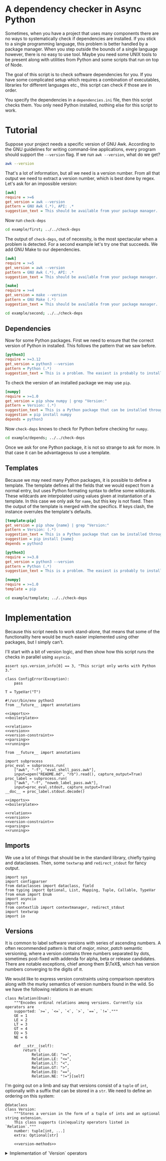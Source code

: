 # A dependency checker in Async Python

Sometimes, when you have a project that uses many components there are no ways to systematically check if dependencies are installed. If you stick to a single programming language, this problem is better handled by a package manager. When you step outside the bounds of a single language however, there is no easy to use tool. Maybe you need some UNIX tools to be present along with utilities from Python and some scripts that run on top of Node.

The goal of this script is to check software dependencies for you. If you have some complicated setup which requires a combination of executables, libraries for different languages etc., this script can check if those are in order.

You specify the dependencies in a `dependencies.ini` file, then this script checks them. You only need Python installed, nothing else for this script to work.

# Tutorial
Suppose your project needs a specific version of GNU Awk. According to the GNU guidelines for writing command-line applications, every program should support the `--version` flag. If we run `awk --version`, what do we get?

``` {.bash .eval}
awk --version
```

That's a lot of information, but all we need is a version number. From all that output we need to extract a version number, which is best done by regex. Let's ask for an impossible version:

``` {.ini file=example/first/dependencies.ini}
[awk]
require = >=6
get_version = awk --version
pattern = GNU Awk (.*), API: .*
suggestion_text = This should be available from your package manager.
```

Now run `check-deps`

``` {.bash .eval}
cd example/first; ../../check-deps
```

The output of `check-deps`, out of necessity, is the most spectacular when a problem is detected. For a second example let's try one that succeeds. We add GNU Make to our dependencies.

``` {.ini file=example/second/dependencies.ini}
[awk]
require = >=5
get_version = awk --version
pattern = GNU Awk (.*), API: .*
suggestion_text = This should be available from your package manager.

[make]
require = >=4
get_version = make --version
pattern = GNU Make (.*)
suggestion_text = This should be available from your package manager.
```

``` {.bash .eval}
cd example/second; ../../check-deps
```

## Dependencies
Now for some Python packages. First we need to ensure that the correct version of Python in installed. This follows the pattern that we saw before.

``` {.ini file=example/depends/dependencies.ini #example-depends}
[python3]
require = >=3.12
get_version = python3 --version
pattern = Python (.*)
suggestion_text = This is a problem. The easiest is probably to install Anaconda from https://www.anaconda.com/.
```

To check the version of an installed package we may use `pip`.

``` {.ini #example-depends}
[numpy]
require = >=1.0
get_version = pip show numpy | grep "Version:"
pattern = Version: (.*)
suggestion_text = This is a Python package that can be installed through pip.
suggestion = pip install numpy
depends = python3
```

Now `check-deps` knows to check for Python before checking for `numpy`.

``` {.bash .eval}
cd example/depends; ../../check-deps
```

Once we ask for one Python package, it is not so strange to ask for more. In that case it can be advantageous to use a template.

## Templates
Because we may need many Python packages, it is possible to define a template. The template defines all the fields that we would expect from a normal entry, but uses Python formating syntax to define some wildcards. These wildcards are interpolated using values given at instantiation of a template. In this case we only ask for `name`, but this key is not fixed. Then the output of the template is merged with the specifics. If keys clash, the instance overrules the template's defaults.

``` {.ini file=example/template/dependencies.ini}
[template:pip]
get_version = pip show {name} | grep "Version:"
pattern = Version: (.*)
suggestion_text = This is a Python package that can be installed through pip.
suggestion = pip install {name}
depends = python3

[python3]
require = >=3.8
get_version = python3 --version
pattern = Python (.*)
suggestion_text = This is a problem. The easiest is probably to install Anaconda from https://www.anaconda.com/.

[numpy]
require = >=1.0
template = pip
```

``` {.bash .eval}
cd example/template; ../../check-deps
```


# Implementation
Because this script needs to work stand-alone, that means that some of the functionality here would be much easier implemented using other packages, but I simply can't.

I'll start with a bit of version logic, and then show how this script runs the checks in parallel using `asyncio`.

``` {.python #boilerplate}
assert sys.version_info[0] == 3, "This script only works with Python 3."

class ConfigError(Exception):
    pass

T = TypeVar("T")
```

``` {.python file=check-deps header=1}
#!/usr/bin/env python3
from __future__ import annotations

<<imports>>
<<boilerplate>>

<<relation>>
<<version>>
<<version-constraint>>
<<parsing>>
<<running>>
```

``` {.python file=checkdeps/__init__.py}
from __future__ import annotations

import subprocess
proc_eval = subprocess.run(
    ["awk", "-f", "eval_shell_pass.awk"],
    input=open("README.md", "rb").read(), capture_output=True)
proc_label = subprocess.run(
    ["awk", "-f", "noweb_label_pass.awk"],
    input=proc_eval.stdout, capture_output=True)
__doc__ = proc_label.stdout.decode()

<<imports>>
<<boilerplate>>

<<relation>>
<<version>>
<<version-constraint>>
<<parsing>>
<<running>>
```

## Imports
We use a lot of things that should be in the standard library, chiefly typing and dataclasses. Then, some `textwrap` and `redirect_stdout` for fancy output.

``` {.python #imports}
import sys
import configparser
from dataclasses import dataclass, field
from typing import Optional, List, Mapping, Tuple, Callable, TypeVar
from enum import Enum
import asyncio
import re
from contextlib import contextmanager, redirect_stdout
import textwrap
import io
```

## Versions

It is common to label software versions with series of ascending numbers. A often recommended pattern is that of *major*, *minor*, *patch* semantic versioning, where a version contains three numbers separated by dots, sometimes post-fixed with addenda for alpha, beta or release candidates. There are notable exceptions, chief among them $\TeX$, which has version numbers converging to the digits of $\pi$.

We would like to express version constraints using comparison operators along with the murky semantics of version numbers found in the wild. So we have the following relations in an enum:

``` {.python #relation}
class Relation(Enum):
    """Encodes ordinal relations among versions. Currently six operators are
    supported: `>=`, `<=`, `<`, `>`, `==`, `!=`.""" 
    GE = 1
    LE = 2
    LT = 3
    GT = 4
    EQ = 5
    NE = 6

    def __str__(self):
        return {
            Relation.GE: ">=",
            Relation.LE: "<=",
            Relation.LT: "<",
            Relation.GT: ">",
            Relation.EQ: "==",
            Relation.NE: "!="}[self]
```

I'm going out on a limb and say that versions consist of a `tuple` of `int`, optionally with a suffix that can be stored in a `str`. We need to define an ordering on this system:

``` {.python #version}
@dataclass
class Version:
    """Stores a version in the form of a tuple of ints and an optional string extension.
    This class supports (in)equality operators listed in `Relation`."""
    number: tuple[int, ...]
    extra: Optional[str]

    <<version-methods>>
```
<details>
<summary>Implementation of `Version` operators</summary>
``` {.python #version-methods}
def __lt__(self, other):
    for n, m in zip(self.number, other.number):
        if n < m:
            return True
        elif n > m:
            return False
    return False

def __gt__(self, other):
    return other < self

def __le__(self, other):
    for n, m in zip(self.number, other.number):
        if n < m:
            return True
        elif n > m:
            return False
    return True

def __ge__(self, other):
    return other <= self

def __eq__(self, other):
    for n, m in zip(self.number, other.number):
        if n != m:
            return False
        return True

def __ne__(self, other):
    return not self == other

def __str__(self):
    return ".".join(map(str, self.number)) + (self.extra or "")
```
</details>

A combination of a `Version` with a `Relation` form a `VersionConstraint`. Such a constraint can be called with another `Version` which should give a `bool`.

``` {.python #version-constraint}
@dataclass
class VersionConstraint:
    """A VersionConstraint is a product of a `Version` and a `Relation`."""
    version: Version
    relation: Relation

    def __call__(self, other: Version) -> bool:
        method = f"__{self.relation.name}__".lower()
        return getattr(other, method)(self.version)

    def __str__(self):
        return f"{self.relation}{self.version}"
```

Now, we also need to be able to read a version constraint from input.
Each parser takes a `str` and returns a tuple of `(value, str)`, where the second part of the tuple is the text that is not yet parsed.

<details><summary>Parsing version constraints</summary>
``` {.python #parsing}
def split_at(split_chars: str, x: str) -> Tuple[str, str]:
    """Tries to split at character `x`. Returns a 2-tuple of the string
    before and after the given separator."""
    a = x.split(split_chars, maxsplit=1)
    if len(a) == 2:
        return a[0], a[1]
    else:
        return a[0], ""


def parse_split_f(split_chars: str, f: Callable[[str], T], x: str) \
        -> Tuple[T, str]:
    """Given a string, splits at given character `x` and passes the left value
    through a function (probably a parser). The second half of the return tuple is the
    remainder of the string."""
    item, x = split_at(split_chars, x)
    val = f(item)
    return val, x


def parse_version(x: str) -> Tuple[Version, str]:
    """Parse a given string to a `Version`. A sequence of dot `.` separated integers
    is put into the numerical version component, while the remaining text ends up in
    the `extra` component."""
    _x = x
    number = []
    extra = None

    while True:
        try:
            n, _x = parse_split_f(".", int, _x)
            number.append(n)
        except ValueError:
            if len(x) > 0:
                m = re.match("([0-9]*)(.*)", _x)
                if lastn := m and m.group(1):
                    number.append(int(lastn))
                if suff := m and m.group(2):
                    extra = suff or None
                else:
                    extra = _x
            break

    if not number:
        raise ConfigError(f"A version needs a numeric component, got: {x}")

    return Version(tuple(number), extra), _x


def parse_relation(x: str) -> Tuple[Relation, str]:
    """Parses the operator of the version constraint."""
    op_map = {
        "<=": Relation.LE,
        ">=": Relation.GE,
        "<": Relation.LT,
        ">": Relation.GT,
        "==": Relation.EQ,
        "!=": Relation.NE}
    for sym, op in op_map.items():
        if x.startswith(sym):
            return (op, x[len(sym):])
    raise ConfigError(f"Not a comparison operator: {x}")


def parse_version_constraint(x: str) -> Tuple[VersionConstraint, str]:
    relation, x = parse_relation(x)
    version, x = parse_version(x)
    return VersionConstraint(version, relation), x
```
</details>

## Running

Some check may need to be preceded by another check. Say if we want to see if we have some Python module installed, first we need to see if the correct Python version is here, then if `pip` is actually installed, then if we can see the module. If we have many such modules, how do we make sure that we check for Python and `pip` only once? One way is to plan everything in advance, then run the workflow. That's nice, but adds a lot of complication on top of what we can get out of the box with `asyncio`. Another way is to cache results, and then when we need the result a second time, we used the cached value.

``` {.python #running}
def async_cache(f):
    """Caches results from the `async` function `f`. This assumes `f` is a
    member of a class, where we have `_lock`, `_result` and `_done` members
    available."""
    async def g(self, *args, **kwargs):
        async with self._lock:
            if self._done:
                return self._result
            self._result = await f(self, *args, **kwargs)
            self._done = True
            return self._result
    return g
```

### Result
The result of a version check is stored in `Result`.

``` {.python #running}
@dataclass
class Result:
    test: VersionTest
    success: bool
    failure_text: Optional[str] = None
    found_version: Optional[Version] = None

    def __bool__(self):
        return self.success
```

### Job
The logistics for each job checking a version are stored in `VersionTest`. This is basically a giant closure wrapped in `async_cache`. 

The `run` method takes an argument `recurse`. This is used to call dependencies of the current version test.

``` {.python #running}
@dataclass
class VersionTest:
    name: str
    require: VersionConstraint
    get_version: str
    platform: Optional[str] = None
    pattern: Optional[str] = None
    suggestion_text: Optional[str] = None
    suggestion: Optional[str] = None
    depends: List[str] = field(default_factory=list)
    template: Optional[str] = None

    _lock: asyncio.Lock = field(default_factory=asyncio.Lock)
    _done: bool = False

    @async_cache
    async def run(self, recurse):
        for dep in self.depends:
            if not await recurse(dep):
                return Result(self, False,
                              failure_text=f"Failed dependency: {dep}")

        col1 = f"{self.name} {self.require}"
        proc = await asyncio.create_subprocess_shell(
            self.get_version,
            stdout=asyncio.subprocess.PIPE,
            stderr=asyncio.subprocess.PIPE)
        (stdout, stderr) = await proc.communicate()
        if proc.returncode != 0:
            print(f"{col1:25}: not found")
            return Result(
                self,
                success=False,
                failure_text=f"{stderr.decode().strip()}")
        try:
            if self.pattern is not None:
                m = re.match(self.pattern, stdout.decode())
                out, _ = parse_version(m.group(1).strip())
            else:
                out, _ = parse_version(stdout.decode().strip())
        except ConfigError as e:
            return Result(self, False, failure_text=str(e))

        if self.require(out):
            print(f"{col1:25}: {str(out):10} Ok")
            return Result(self, True)
        else:
            print(f"{col1:25}: {str(out):10} Fail")
            return Result(self, False, failure_text="Too old.",
                          found_version=out)
```

### Parsing input

``` {.python #running}
def parse_config(name: str, config: Mapping[str, str], templates):
    if "template" in config:
        _config = {}
        for k, v in templates[config["template"]].items():
            if isinstance(v, str):
                _config[k] = v.format(name=name)
            else:
                _config[k] = v
        _config.update(config)
    else:
        _config = dict(config)

    _deps = map(str.strip, _config.get("depends", "").split(","))
    deps = list(filter(lambda x: x != "", _deps))

    assert "require" in _config, "Every item needs a `require` field"
    assert "get_version" in _config, "Every item needs a `get_version` field"

    require, _ = parse_version_constraint(_config["require"])

    return VersionTest(
        name=name,
        require=require,
        get_version=_config["get_version"],
        platform=_config.get("platform", None),
        pattern=_config.get("pattern", None),
        suggestion_text=_config.get("suggestion_text", None),
        suggestion=_config.get("suggestion", None),
        depends=deps,
        template=_config.get("template", None))
```

### Indentation
It looks nice to indent some output. This captures `stdout` and forwards it by printing each line with a given prefix.

``` {.python #running}
@contextmanager
def indent(prefix: str):
    f = io.StringIO()
    with redirect_stdout(f):
        yield
    output = f.getvalue()
    print(textwrap.indent(output, prefix), end="")
```


### Main

``` {.python #running}
async def main():
    config = configparser.ConfigParser()
    config.read("dependencies.ini")

    templates = {
        name[9:]: config[name]
        for name in config if name.startswith("template:")
    }

    try:
        tests = {
            name: parse_config(name, config[name], templates)
            for name in config if ":" not in name and name != "DEFAULT"
        }
    except (AssertionError, ConfigError) as e:
        print("Configuration error:", e)
        sys.exit(1)

    async def test_version(name: str):
        assert name in tests, f"unknown dependency {name}"
        x = await tests[name].run(test_version)
        return x

    result = await asyncio.gather(*(test_version(k) for k in tests))
    if all(r.success for r in result):
        print("Success")
        sys.exit(0)
    else:
        print("Failure")
        with indent("  |  "):
            for r in (r for r in result if not r.success):
                if r.failure_text:
                    print(f"{r.test.name}: {r.failure_text}")
                if r.found_version:
                    print(f"    found version {r.found_version}")
        sys.exit(1)


if __name__ == "__main__":
    asyncio.run(main())
```

# API Documentation
